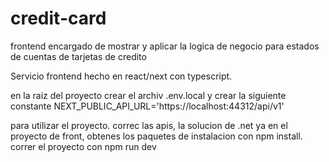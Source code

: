 # credit-card
frontend encargado de mostrar y aplicar la logica de negocio para estados de cuentas de tarjetas de credito

Servicio frontend hecho en react/next con typescript.

en la raiz del proyecto crear el archiv .env.local
y crear la siguiente constante
NEXT_PUBLIC_API_URL='https://localhost:44312/api/v1'

para utilizar el proyecto. correc las apis, la solucion de .net
ya en el proyecto de front, obtenes los paquetes de instalacion con npm install.
correr el proyecto con npm run dev
